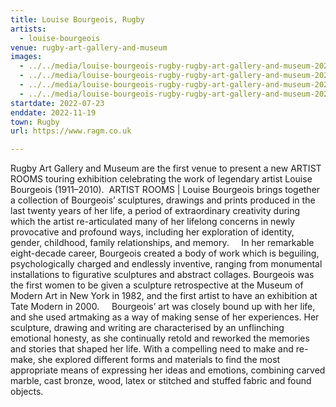 ```yaml
---
title: Louise Bourgeois, Rugby
artists:
  - louise-bourgeois
venue: rugby-art-gallery-and-museum
images:
  - ../../media/louise-bourgeois-rugby-rugby-art-gallery-and-museum-2022-07-23-0.webp
  - ../../media/louise-bourgeois-rugby-rugby-art-gallery-and-museum-2022-07-23-1.webp
  - ../../media/louise-bourgeois-rugby-rugby-art-gallery-and-museum-2022-07-23-2.webp
  - ../../media/louise-bourgeois-rugby-rugby-art-gallery-and-museum-2022-07-23-3.webp
startdate: 2022-07-23
enddate: 2022-11-19
town: Rugby
url: https://www.ragm.co.uk

---
```


Rugby Art Gallery and Museum are the first venue to present a new ARTIST ROOMS touring exhibition celebrating the work of legendary artist Louise Bourgeois (1911–2010).  ARTIST ROOMS | Louise Bourgeois brings together a collection of Bourgeois’ sculptures, drawings and prints produced in the last twenty years of her life, a period of extraordinary creativity during which the artist re-articulated many of her lifelong concerns in newly provocative and profound ways, including her exploration of identity, gender, childhood, family relationships, and memory.  
 
In her remarkable eight-decade career, Bourgeois created a body of work which is beguiling, psychologically charged and endlessly inventive, ranging from monumental installations to figurative sculptures and abstract collages. Bourgeois was the first women to be given a sculpture retrospective at the Museum of Modern Art in New York in 1982, and the first artist to have an exhibition at Tate Modern in 2000.  
 
Bourgeois’ art was closely bound up with her life, and she used artmaking as a way of making sense of her experiences. Her sculpture, drawing and writing are characterised by an unflinching emotional honesty, as she continually retold and reworked the memories and stories that shaped her life. With a compelling need to make and re-make, she explored different forms and materials to find the most appropriate means of expressing her ideas and emotions, combining carved marble, cast bronze, wood, latex or stitched and stuffed fabric and found objects.
